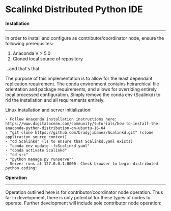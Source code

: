 Scalinkd Distributed Python IDE
===============================


**Installation**
************

In order to install and configure as contributor/coordinator node, ensure the following prerequsites:

1) Anaconda V > 5.0
2) Cloned local source of repository

...and that's that.

The purpose of this implementation is to allow for the least dependant replication requirement. The conda environment contains
heirarchical file orientation and package requirements, and allows for overriding entirely local processed configuration. Simply remove the conda env (Scalinkd) to rid the installation and all requirements entirely.

Linux installation and server initialization:

    - Follow Anaconda installation instructions here: https://www.digitalocean.com/community/tutorials/how-to-install-the-anaconda-python-distribution-on-ubuntu-16-04
    - "git clone https://github.com/bradyjibanez/Scalinkd.git" (clone application source content)
    - "cd Scalinkd" (ls to ensure that Scalinkd.yaml exists)
    - "conda env update -f=Scalinkd.yaml"
    - "conda activate Scalinkd"
    - "cd src"
    - "python manage.py runserver"
    - Server runs at 127.0.0.1:8000. Check browser to begin distributed python coding!

**Operation**
*********

Operation outlined here is for contributor/coordinator node operation. Thus far in development, there is only potential for these types of nodes to operate. Further development will include sole contributor node operation:




